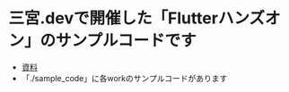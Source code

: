 # 三宮.devで開催した「Flutterハンズオン」のサンプルコードです

- [資料](https://scrapbox.io/sannomiya-dev/Flutter_%E3%83%8F%E3%83%B3%E3%82%BA%E3%82%AA%E3%83%B3)
- 「./sample_code」に各workのサンプルコードがあります